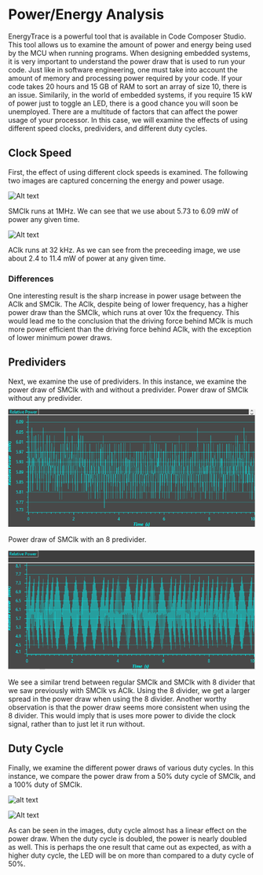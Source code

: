 # Power/Energy Analysis
EnergyTrace is a powerful tool that is available in Code Composer Studio. This tool allows us to examine the amount of power
and energy being used by the MCU when running programs. When designing embedded systems, it is very important to 
understand the power draw that is used to run your code. Just like in software engineering, one must take into account
the amount of memory and processing power required by your code. If your code takes 20 hours and 15 GB of RAM to sort an
array of size 10, there is an issue. Similarily, in the world of embedded systems, if you require 15 kW of power 
just to toggle an LED, there is a good chance you will soon be unemployed. There are a multitude of factors that can affect
the power usage of your processor. In this case, we will examine the effects of using different speed clocks, predividers,
and different duty cycles.

## Clock Speed
First, the effect of using different clock speeds is examined. The following two images are captured
concerning the energy and power usage.

![Alt text](/pictures/power_SM.png?raw=true "Power of SMClk")

SMClk runs at 1MHz. We can see that we use about 5.73 to 6.09 mW of power any given time.

![Alt text](/pictures/power_A.png?raw=true "Power of SMClk")

AClk runs at 32 kHz. As we can see from the preceeding image, we use about 2.4 to 11.4 mW of power at any given time.

### Differences
One interesting result is the sharp increase in power usage between the AClk and SMClk. The AClk, despite being of lower 
frequency, has a higher power draw than the SMClk, which runs at over 10x the frequency. This would lead me to the conclusion
that the driving force behind MClk is much more power efficient than the driving force behind AClk, with the exception
of lower minimum power draws.

## Predividers
Next, we examine the use of predividers. In this instance, we examine the power draw of SMClk with and without a predivider.
Power draw of SMClk without any predivider.

![Alt text](pictures/power_SM.png?raw=true "Power of SMClk")

Power draw of SMClk with an 8 predivider.

![Alt text](pictures/power_SM_8.png "Power of SMClk with 8 divider")

We see a similar trend between regular SMClk and SMClk with 8 divider that we saw previously with SMClk vs AClk.
Using the 8 divider, we get a larger spread in the power draw when using the 8 divider. Another worthy observation
is that the power draw seems more consistent when using the 8 divider. This would imply that is uses more power 
to divide the clock signal, rather than to just let it run without.

## Duty Cycle
Finally, we examine the different power draws of various duty cycles. In this instance, we compare the 
power draw from a 50% duty cycle of SMClk, and a 100% duty of SMClk.

![alt text](https://github.com/RU09342/lab-4-timers-and-pwm-patelk6/tree/master/Advanced%20work/pictures/power_SM.PNG?raw=true "Power of SMClk")

![Alt text](/pictures/power_SM_100p.png?raw=true "Power of SMClk")

As can be seen in the images, duty cycle almost has a linear effect on the power draw. When the duty cycle is doubled,
the power is nearly doubled as well. This is perhaps the one result that came out as expected, as with a higher duty cycle,
the LED will be on more than compared to a duty cycle of 50%.

